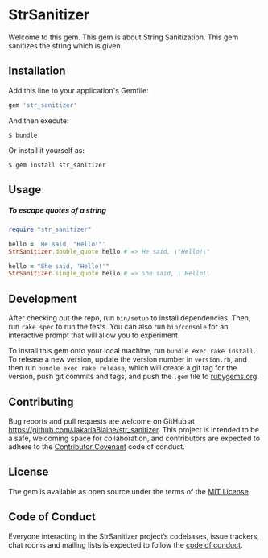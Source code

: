 # StrSanitizer

Welcome to this gem. This gem is about String Sanitization. This gem sanitizes the string which is given.


## Installation

Add this line to your application's Gemfile:

```ruby
gem 'str_sanitizer'
```

And then execute:

    $ bundle

Or install it yourself as:

    $ gem install str_sanitizer

## Usage

##### To escape quotes of a string
```ruby
require "str_sanitizer"

hello = 'He said, "Hello!"'
StrSanitizer.double_quote hello # => He said, \"Hello!\" 

hello = "She said, 'Hello!'"
StrSanitizer.single_quote hello # => She said, \'Hello!\'
```

## Development

After checking out the repo, run `bin/setup` to install dependencies. Then, run `rake spec` to run the tests. You can also run `bin/console` for an interactive prompt that will allow you to experiment.

To install this gem onto your local machine, run `bundle exec rake install`. To release a new version, update the version number in `version.rb`, and then run `bundle exec rake release`, which will create a git tag for the version, push git commits and tags, and push the `.gem` file to [rubygems.org](https://rubygems.org).

## Contributing

Bug reports and pull requests are welcome on GitHub at https://github.com/JakariaBlaine/str_sanitizer. This project is intended to be a safe, welcoming space for collaboration, and contributors are expected to adhere to the [Contributor Covenant](http://contributor-covenant.org) code of conduct.

## License

The gem is available as open source under the terms of the [MIT License](http://opensource.org/licenses/MIT).

## Code of Conduct

Everyone interacting in the StrSanitizer project’s codebases, issue trackers, chat rooms and mailing lists is expected to follow the [code of conduct](https://github.com/JakariaBlaine/str_sanitizer/blob/master/CODE_OF_CONDUCT.md).
